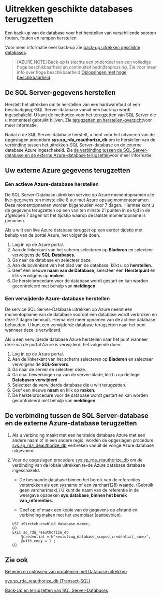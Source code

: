 <properties
    pageTitle="Uitrekken geschikte databases herstellen | Microsoft Azure"
    description="Informatie over het herstellen van Stretch\-databases ingeschakeld."
    services="sql-server-stretch-database"
    documentationCenter=""
    authors="douglaslMS"
    manager="jhubbard"
    editor=""/>

<tags
    ms.service="sql-server-stretch-database"
    ms.workload="data-management"
    ms.tgt_pltfrm="na"
    ms.devlang="na"
    ms.topic="article"
    ms.date="08/01/2016"
    ms.author="douglasl"/>

# <a name="restore-stretch-enabled-databases"></a>Uitrekken geschikte databases terugzetten

Een back-up van de database voor het herstellen van verschillende soorten fouten, fouten en rampen herstellen.

Voor meer informatie over back-up Zie [back-up uitrekken geschikte databases](sql-server-stretch-database-backup.md).

>   [AZURE.NOTE] Back-up is slechts een onderdeel van een volledige hoge beschikbaarheid en continuïteit bedrijfsoplossing. Zie voor meer info over hoge beschikbaarheid [Oplossingen met hoge beschikbaarheid](https://msdn.microsoft.com/library/ms190202.aspx).

## <a name="restore-your-sql-server-data"></a>De SQL Server-gegevens herstellen
Herstelt het uitrekken om te herstellen van een hardwarefout of een beschadiging,\-SQL Server-database vanuit een back-up wordt ingeschakeld. U kunt de methoden voor het terugzetten van SQL Server die u momenteel gebruikt blijven. Zie [terugzetten en herstellen-overzicht](https://msdn.microsoft.com/library/ms191253.aspx)voor meer informatie.

Nadat u de SQL Server-database herstelt, u hebt voor het uitvoeren van de opgeslagen procedure **sys.sp_rda_reauthorize_db** om te herstellen van de verbinding tussen het uitrekken\-SQL Server-database en de externe database Azure ingeschakeld. Zie [de verbinding tussen de SQL Server-database en de externe Azure-database terugzetten](#restore-the-connection-between-the-sql-server-database-and-the-remote-azure-database)voor meer informatie.

## <a name="restore-your-remote-azure-data"></a>Uw externe Azure gegevens terugzetten

### <a name="recover-a-live-azure-database"></a>Een actieve Azure-database herstellen
De SQL Server-Database uitrekken service op Azure momentopnamen alle live-gegevens ten minste elke 8 uur met Azure opslag momentopnamen. Deze momentopnamen worden bijgehouden voor 7 dagen. Hiermee kunt u de gegevens terugzetten op een van ten minste 21 punten in de tijd in de afgelopen 7 dagen tot het tijdstip waarop de laatste momentopname is genomen.

Als u wilt een live Azure database terugzet op een eerder tijdstip met behulp van de portal Azure, het volgende doen.

1. Log in op de Azure portal.
2. Aan de linkerkant van het scherm selecteren op **Bladeren** en selecteer vervolgens de **SQL-Databases**.
3. Ga naar de database en selecteer deze.
4. Aan de bovenkant van het blad van de database, klikt u op **herstellen**.
5. Geef een nieuwe **naam van de Database**, selecteer een **Herstelpunt** en klik vervolgens op **maken**.
6. De herstelprocedure voor de database wordt gestart en kan worden gecontroleerd met behulp van **meldingen**.

### <a name="recover-a-deleted-azure-database"></a>Een verwijderde Azure-database herstellen
De service SQL Server-Database uitrekken op Azure neemt een momentopname van de database voordat een database wordt verbroken en deze 7 dagen behoudt. Hierna niet meer opnamen van de actieve database behouden. U kunt een verwijderde database terugzetten naar het punt wanneer deze is verwijderd.

Als u een verwijderde database Azure herstellen naar het punt wanneer deze via de portal Azure is verwijderd, het volgende doen.

1. Log in op de Azure portal.
2. Aan de linkerkant van het scherm selecteren op **Bladeren** en selecteer vervolgens de **SQL-Servers**.
3. Ga naar de server en selecteer deze.
4. Ga naar bewerkingen op van de server-blade, klikt u op de tegel **Databases verwijderd** .
5. Selecteer de verwijderde database die u wilt terugzetten.
5. Geef een nieuwe **naam** en klik op **maken**.
6. De herstelprocedure voor de database wordt gestart en kan worden gecontroleerd met behulp van **meldingen**.

## <a name="restore-the-connection-between-the-sql-server-database-and-the-remote-azure-database"></a>De verbinding tussen de SQL Server-database en de externe Azure-database terugzetten

1.  Als u verbinding maakt met een herstelde database Azure met een andere naam of in een andere regio, worden de opgeslagen procedure [sys.sp_rda_deauthorize_db](https://msdn.microsoft.com/library/mt703716.aspx) verbreken vanuit de vorige Azure database uitgevoerd.  

2.  Voer de opgeslagen procedure [sys.sp_rda_reauthorize_db](https://msdn.microsoft.com/library/mt131016.aspx) om de verbinding van de lokale uitrekken te\-de Azure database database ingeschakeld.  

    -   De bestaande database binnen het bereik van de referenties verstrekken als een sysname of een varchar\(128\) waarde. \(Gebruik geen varchar\(max\).\) U kunt de naam van de referentie in de weergave opzoeken **sys.database\_binnen het bereik van\_referenties**.  

    -   Geef op of maak een kopie van de gegevens op afstand en verbinding maken met het exemplaar (aanbevolen).  

    ```tsql  
    USE <Stretch-enabled database name>;
    GO
    EXEC sp_rda_reauthorize_db
        @credential = N'<existing_database_scoped_credential_name>',
        @with_copy = 1 ;  
    GO
    ```  

## <a name="see-also"></a>Zie ook

[Beheren en oplossen van problemen met Database uitrekken](sql-server-stretch-database-manage.md)

[sys.sp_rda_reauthorize_db (Transact-SQL)](https://msdn.microsoft.com/library/mt131016.aspx)

[Back-Up en terugzetten van SQL Server-Databases](https://msdn.microsoft.com/library/ms187048.aspx)
